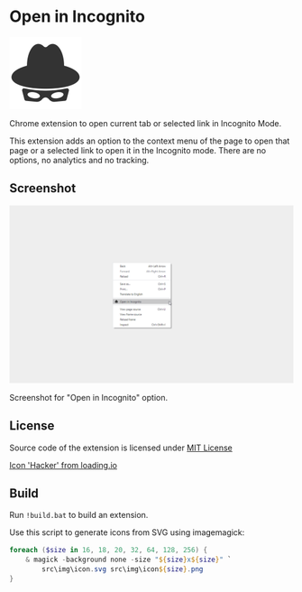 # Open in Incognito

![Logotype](./src/img/icon128.png)

Chrome extension to open current tab or selected link in Incognito Mode.

This extension adds an option to the context menu of the page to open that page or a selected link to open it in the Incognito mode. There are no options, no analytics and no tracking.

## Screenshot

![Screenshot for "Open in Incognito" option](./store/screenshot1.png)

Screenshot for "Open in Incognito" option.

## License

Source code of the extension is licensed under [MIT License](./LICENSE)

[Icon 'Hacker' from loading.io](https://loading.io/icon/)

## Build

Run `!build.bat` to build an extension.

Use this script to generate icons from SVG using imagemagick:
```powershell
foreach ($size in 16, 18, 20, 32, 64, 128, 256) {
    & magick -background none -size "${size}x${size}" `
        src\img\icon.svg src\img\icon${size}.png
}
```
